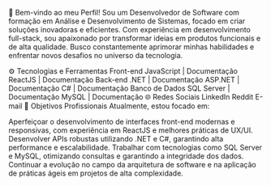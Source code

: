 👋 Bem-vindo ao meu Perfil!
Sou um Desenvolvedor de Software com formação em Análise e Desenvolvimento de Sistemas, focado em criar soluções inovadoras e eficientes. Com experiência em desenvolvimento full-stack, sou apaixonado por transformar ideias em produtos funcionais e de alta qualidade. Busco constantemente aprimorar minhas habilidades e enfrentar novos desafios no universo da tecnologia.

⚙️ Tecnologias e Ferramentas
Front-end
JavaScript | Documentação
ReactJS | Documentação
Back-end
.NET | Documentação
ASP.NET | Documentação
C# | Documentação
Banco de Dados
SQL Server | Documentação
MySQL | Documentação
🌐 Redes Sociais
LinkedIn
Reddit
E-mail
🎯 Objetivos Profissionais
Atualmente, estou focado em:

Aperfeiçoar o desenvolvimento de interfaces front-end modernas e responsivas, com experiência em ReactJS e melhores práticas de UX/UI.
Desenvolver APIs robustas utilizando .NET e C#, garantindo alta performance e escalabilidade.
Trabalhar com tecnologias como SQL Server e MySQL, otimizando consultas e garantindo a integridade dos dados.
Continuar a evolução no campo da arquitetura de software e na aplicação de práticas ágeis em projetos de alta complexidade.
